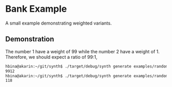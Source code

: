 # Bank Example

A small example demonstrating weighted variants.

## Demonstration

The number 1 have a weight of 99 while the number 2 have a weight of 1.
Therefore, we should expect a ratio of 99:1,

```bash
hbina@akarin:~/git/synth$ ./target/debug/synth generate examples/random_variants/random/ --size 1 --random  | jq | rg '1' | wc -l
9912
hbina@akarin:~/git/synth$ ./target/debug/synth generate examples/random_variants/random/ --size 1 --random  | jq | rg '2' | wc -l
118
```

